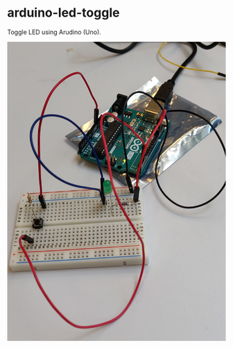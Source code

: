 # arduino-led-toggle

Toggle LED using Arudino (Uno).

![Project](https://raw.githubusercontent.com/vilhelmprytz/arduino-led-toggle/master/project.png)
